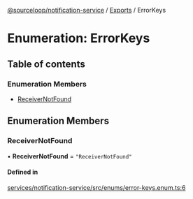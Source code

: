 [@sourceloop/notification-service](../README.md) / [Exports](../modules.md) / ErrorKeys

# Enumeration: ErrorKeys

## Table of contents

### Enumeration Members

- [ReceiverNotFound](ErrorKeys.md#receivernotfound)

## Enumeration Members

### ReceiverNotFound

• **ReceiverNotFound** = ``"ReceiverNotFound"``

#### Defined in

[services/notification-service/src/enums/error-keys.enum.ts:6](https://github.com/sourcefuse/loopback4-microservice-catalog/blob/00e854d46/services/notification-service/src/enums/error-keys.enum.ts#L6)
